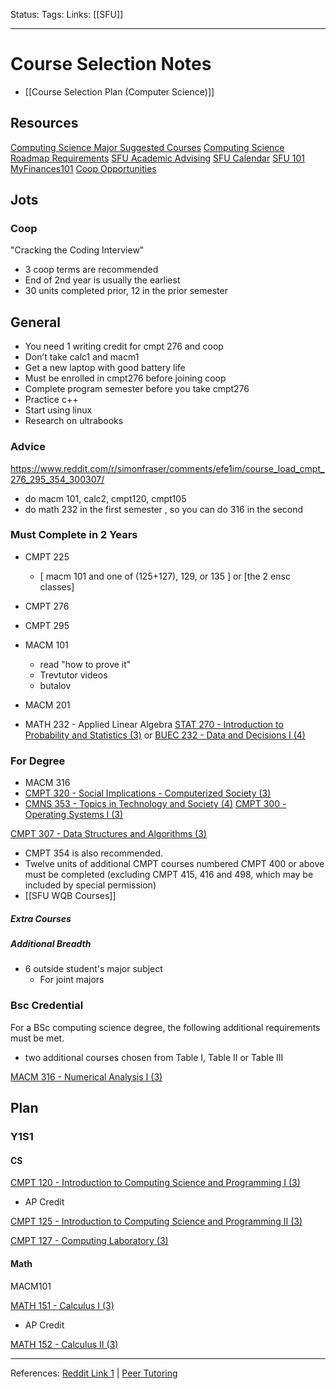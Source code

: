 Status:
Tags:
Links: [[SFU]]
___
# Course Selection Notes
- [[Course Selection Plan (Computer Science)]]

## Resources
[Computing Science Major Suggested Courses](https://www.sfu.ca/computing/current-students/undergraduate-students/programs/computing-science-major.html)
[Computing Science Roadmap Requirements](http://www.sfu.ca/students/calendar/2015/spring/programs/computing-science/major/bachelor-of-science-or-bachelor-of-arts.html)
[SFU Academic Advising](https://www.sfu.ca/students/academicadvising.html)
[SFU Calendar](https://www.sfu.ca/students/calendar/2021/summer.html)
[SFU 101](https://www.sfu.ca/students/newundergrads/after-you-accept/fall/sfu101.html)
[MyFinances101](https://www.sfu.ca/students/financialaid/myfinances101.html)
[Coop Opportunities](http://www.sfu.ca/computing/prospective-students/undergraduate-students/cooperative-education.html)
## Jots
### Coop
"Cracking the Coding Interview"
- 3 coop terms are recommended
- End of 2nd year is usually the earliest
- 30 units completed prior, 12 in the prior semester
## General
-   You need 1 writing credit for cmpt 276 and coop
-   Don’t take calc1 and macm1
-   Get a new laptop with good battery life
-   Must be enrolled in cmpt276 before joining coop
-   Complete program semester before you take cmpt276
-   Practice c++
-   Start using linux
-   Research on ultrabooks
### Advice
https://www.reddit.com/r/simonfraser/comments/efe1im/course_load_cmpt_276_295_354_300307/
- do macm 101, calc2, cmpt120, cmpt105
- do math 232 in the first semester , so you can do 316 in the second
### Must Complete in 2 Years
-  CMPT 225
	-  \[ macm 101 and one of (125+127), 129, or 135 \] or \[the 2 ensc classes\]
- CMPT 276
- CMPT 295
- MACM 101
	- read "how to prove it"
	- Trevtutor videos
	- butalov

- MACM 201
- MATH 232 - Applied Linear Algebra
[STAT 270 - Introduction to Probability and Statistics (3)](http://www.sfu.ca/students/calendar/2019/summer/programs/computing-science/major/bachelor-of-science-or-bachelor-of-arts.html#) or [BUEC 232 - Data and Decisions I (4)](http://www.sfu.ca/students/calendar/2019/summer/programs/computing-science/major/bachelor-of-science-or-bachelor-of-arts.html#)
### For Degree
- MACM 316
- [CMPT 320 - Social Implications - Computerized Society (3)](http://www.sfu.ca/students/calendar/2015/spring/programs/computing-science/major/bachelor-of-science-or-bachelor-of-arts.html#)
- [CMNS 353 - Topics in Technology and Society (4)](http://www.sfu.ca/students/calendar/2015/spring/programs/computing-science/major/bachelor-of-science-or-bachelor-of-arts.html#)
[CMPT 300 - Operating Systems I (3)](http://www.sfu.ca/students/calendar/2019/summer/programs/computing-science/major/bachelor-of-science-or-bachelor-of-arts.html#)

[CMPT 307 - Data Structures and Algorithms (3)](http://www.sfu.ca/students/calendar/2019/summer/programs/computing-science/major/bachelor-of-science-or-bachelor-of-arts.html#)
- CMPT 354 is also recommended.
- Twelve units of additional CMPT courses numbered CMPT 400 or above must be completed (excluding CMPT 415, 416 and 498, which may be included by special permission)
- [[SFU WQB Courses]]
##### Extra Courses


##### Additional Breadth
- 6 outside student's major subject
	- For joint majors
### Bsc Credential
For a BSc computing science degree, the following additional requirements must be met.

-   two additional courses chosen from Table I, Table II or Table III

[MACM 316 - Numerical Analysis I (3)](http://www.sfu.ca/students/calendar/2019/summer/programs/computing-science/major/bachelor-of-science-or-bachelor-of-arts.html#)
## Plan
### Y1S1
####  CS
[CMPT 120 - Introduction to Computing Science and Programming I (3)](http://www.sfu.ca/students/calendar/2019/summer/programs/computing-science/major/bachelor-of-science-or-bachelor-of-arts.html#)
- AP Credit

[CMPT 125 - Introduction to Computing Science and Programming II (3)](http://www.sfu.ca/students/calendar/2019/summer/programs/computing-science/major/bachelor-of-science-or-bachelor-of-arts.html#)

[CMPT 127 - Computing Laboratory (3)](http://www.sfu.ca/students/calendar/2019/summer/programs/computing-science/major/bachelor-of-science-or-bachelor-of-arts.html#)
#### Math
MACM101

[MATH 151 - Calculus I (3)](http://www.sfu.ca/students/calendar/2019/summer/programs/computing-science/major/bachelor-of-science-or-bachelor-of-arts.html#)
- AP Credit

[MATH 152 - Calculus II (3)](http://www.sfu.ca/students/calendar/2019/summer/programs/computing-science/major/bachelor-of-science-or-bachelor-of-arts.html#)
___
References: [Reddit Link 1](https://www.reddit.com/r/simonfraser/comments/5xxzno/got\_into\_sfu\_computer\_science\_how\_to\_prepare/denijsp?utm\_source=share&utm\_medium=web2x&context=3) | [Peer Tutoring](https://www.sfu.ca/computing/current-students/undergraduate-students/student-resources/cs\_peer\_tutoring.html)

